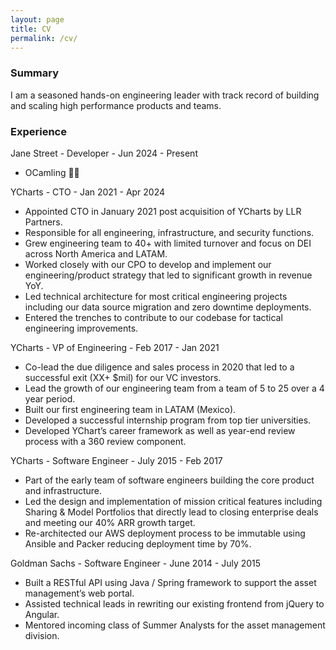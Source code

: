 ```yaml
---
layout: page
title: CV
permalink: /cv/
---
```


### Summary 

I am a seasoned hands-on engineering leader with track record of building and scaling high performance products and teams. 

### Experience

Jane Street - Developer - Jun 2024 - Present
- OCamling 🐫🐪

YCharts - CTO - Jan 2021 - Apr 2024

- Appointed CTO in January 2021 post acquisition of YCharts by LLR Partners.
- Responsible for all engineering, infrastructure, and security functions.
- Grew engineering team to 40+ with limited turnover and focus on DEI across North America and LATAM.
- Worked closely with our CPO to develop and implement our engineering/product strategy that led to significant growth in revenue YoY.
- Led technical architecture for most critical engineering projects including our data source migration and zero downtime deployments.
- Entered the trenches to contribute to our codebase for tactical engineering improvements.

YCharts - VP of Engineering - Feb 2017 - Jan 2021

- Co-lead the due diligence and sales process in 2020 that led to a successful exit (XX+ $mil) for our VC investors.
- Lead the growth of our engineering team from a team of 5 to 25 over a 4 year period.
- Built our first engineering team in LATAM (Mexico). 
- Developed a successful internship program from top tier universities. 
- Developed YChart’s career framework as well as year-end review process with a 360 review component.

YCharts - Software Engineer - July 2015 - Feb 2017

- Part of the early team of software engineers building the core product and infrastructure.
- Led the design and implementation of mission critical features including Sharing & Model Portfolios that directly lead to closing enterprise deals and meeting our 40% ARR growth target.
- Re-architected our AWS deployment process to be immutable using Ansible and Packer reducing deployment time by 70%.

Goldman Sachs - Software Engineer - June 2014 - July 2015
- Built a RESTful API using Java / Spring framework to support the asset management’s web portal.
- Assisted technical leads in rewriting our existing frontend from jQuery to Angular.
- Mentored incoming class of Summer Analysts for the asset management division.